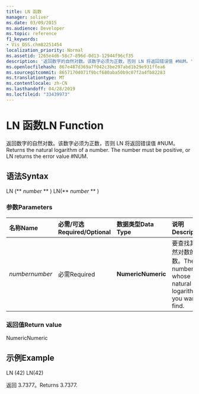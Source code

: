 ```yaml
---
title: LN 函数
manager: soliver
ms.date: 03/09/2015
ms.audience: Developer
ms.topic: reference
f1_keywords:
- Vis_DSS.chm82251454
localization_priority: Normal
ms.assetid: 1265e4d6-58c7-896d-0d13-12944f96cf35
description: '返回数字的自然对数。该数字必须为正数，否则 LN 将返回错误值 #NUM。'
ms.openlocfilehash: 867e487d369a7f042c3be297abd1b29e931ffea6
ms.sourcegitcommit: 8657170d071f9bcf680aba50b9c07f2a4fb82283
ms.translationtype: MT
ms.contentlocale: zh-CN
ms.lasthandoff: 04/28/2019
ms.locfileid: "33439973"
---
```

# <a name="ln-function"></a><span data-ttu-id="1ea9f-104">LN 函数</span><span class="sxs-lookup"><span data-stu-id="1ea9f-104">LN Function</span></span>

<span data-ttu-id="1ea9f-p102">返回数字的自然对数。该数字必须为正数，否则 LN 将返回错误值 #NUM。</span><span class="sxs-lookup"><span data-stu-id="1ea9f-p102">Returns the natural logarithm of a number. The number must be positive, or LN returns the error value #NUM.</span></span>
  
## <a name="syntax"></a><span data-ttu-id="1ea9f-107">语法</span><span class="sxs-lookup"><span data-stu-id="1ea9f-107">Syntax</span></span>

<span data-ttu-id="1ea9f-108">LN (\*\* *number* \*\* ) </span><span class="sxs-lookup"><span data-stu-id="1ea9f-108">LN(\*\* *number* \*\* )</span></span> 
  
### <a name="parameters"></a><span data-ttu-id="1ea9f-109">参数</span><span class="sxs-lookup"><span data-stu-id="1ea9f-109">Parameters</span></span>

|<span data-ttu-id="1ea9f-110">**名称**</span><span class="sxs-lookup"><span data-stu-id="1ea9f-110">**Name**</span></span>|<span data-ttu-id="1ea9f-111">**必需/可选**</span><span class="sxs-lookup"><span data-stu-id="1ea9f-111">**Required/Optional**</span></span>|<span data-ttu-id="1ea9f-112">**数据类型**</span><span class="sxs-lookup"><span data-stu-id="1ea9f-112">**Data Type**</span></span>|<span data-ttu-id="1ea9f-113">**说明**</span><span class="sxs-lookup"><span data-stu-id="1ea9f-113">**Description**</span></span>|
|:-----|:-----|:-----|:-----|
| <span data-ttu-id="1ea9f-114">_number_</span><span class="sxs-lookup"><span data-stu-id="1ea9f-114">_number_</span></span> <br/> |<span data-ttu-id="1ea9f-115">必需</span><span class="sxs-lookup"><span data-stu-id="1ea9f-115">Required</span></span>  <br/> |<span data-ttu-id="1ea9f-116">**Numeric**</span><span class="sxs-lookup"><span data-stu-id="1ea9f-116">**Numeric**</span></span> <br/> | <span data-ttu-id="1ea9f-117">要查找其自然对数的数。</span><span class="sxs-lookup"><span data-stu-id="1ea9f-117">The number whose natural logarithm you want to find.</span></span>  <br/> |
   
### <a name="return-value"></a><span data-ttu-id="1ea9f-118">返回值</span><span class="sxs-lookup"><span data-stu-id="1ea9f-118">Return value</span></span>

<span data-ttu-id="1ea9f-119">Numeric</span><span class="sxs-lookup"><span data-stu-id="1ea9f-119">Numeric</span></span>
  
## <a name="example"></a><span data-ttu-id="1ea9f-120">示例</span><span class="sxs-lookup"><span data-stu-id="1ea9f-120">Example</span></span>

<span data-ttu-id="1ea9f-121">LN (42) </span><span class="sxs-lookup"><span data-stu-id="1ea9f-121">LN(42)</span></span> 
  
<span data-ttu-id="1ea9f-122">返回 3.7377。</span><span class="sxs-lookup"><span data-stu-id="1ea9f-122">Returns 3.7377.</span></span> 
  

